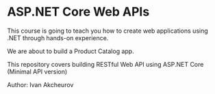 # ASP.NET Core Web APIs

This course is going to teach you how to create web applications using .NET through hands-on experience.

We are about to build a Product Catalog app.

This repository covers building RESTful Web API using ASP.NET Core (Minimal API version)

Author: Ivan Akcheurov